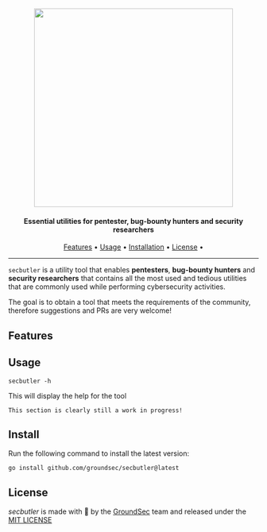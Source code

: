 <h1 align="center">
	<img src="https://github.com/groundsec/secbutler/blob/main/docs/logo.png?raw=true" width="400">
</h1>

<h4 align="center">Essential utilities for pentester, bug-bounty hunters and security researchers</h4>

<p align="center">
  <a href="#features">Features</a> •
  <a href="#usage">Usage</a> •
  <a href="#installation">Installation</a> •
  <a href="#license">License</a> •
</p>

---

`secbutler` is a utility tool that enables **pentesters**, **bug-bounty hunters** and **security researchers** that contains all the most used and tedious utilities that are commonly used while performing cybersecurity activities.

The goal is to obtain a tool that meets the requirements of the community, therefore suggestions and PRs are very welcome!

## Features

## Usage

```
secbutler -h
```

This will display the help for the tool

```
This section is clearly still a work in progress!
```

## Install

Run the following command to install the latest version:

```
go install github.com/groundsec/secbutler@latest
```

## License

_secbutler_ is made with 🖤 by the [GroundSec](https://groundsec.io) team and released under the [MIT LICENSE](https://github.com/groundsec/secbutler/blob/main/LICENSE)
